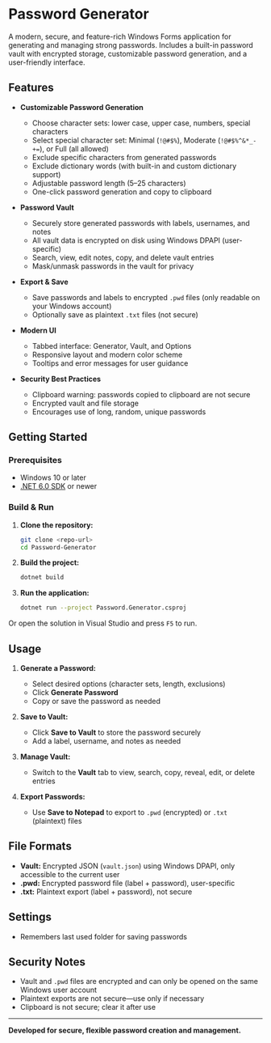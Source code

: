 # Password Generator

A modern, secure, and feature-rich Windows Forms application for generating and managing strong passwords. Includes a built-in password vault with encrypted storage, customizable password generation, and a user-friendly interface.

## Features

- **Customizable Password Generation**
  - Choose character sets: lower case, upper case, numbers, special characters
  - Select special character set: Minimal (`!@#$%`), Moderate (`!@#$%^&*_-+=`), or Full (all allowed)
  - Exclude specific characters from generated passwords
  - Exclude dictionary words (with built-in and custom dictionary support)
  - Adjustable password length (5–25 characters)
  - One-click password generation and copy to clipboard

- **Password Vault**
  - Securely store generated passwords with labels, usernames, and notes
  - All vault data is encrypted on disk using Windows DPAPI (user-specific)
  - Search, view, edit notes, copy, and delete vault entries
  - Mask/unmask passwords in the vault for privacy

- **Export & Save**
  - Save passwords and labels to encrypted `.pwd` files (only readable on your Windows account)
  - Optionally save as plaintext `.txt` files (not secure)

- **Modern UI**
  - Tabbed interface: Generator, Vault, and Options
  - Responsive layout and modern color scheme
  - Tooltips and error messages for user guidance

- **Security Best Practices**
  - Clipboard warning: passwords copied to clipboard are not secure
  - Encrypted vault and file storage
  - Encourages use of long, random, unique passwords

## Getting Started

### Prerequisites

- Windows 10 or later
- [.NET 6.0 SDK](https://dotnet.microsoft.com/download/dotnet/6.0) or newer

### Build & Run

1. **Clone the repository:**
   ```sh
   git clone <repo-url>
   cd Password-Generator
   ```

2. **Build the project:**
   ```sh
   dotnet build
   ```

3. **Run the application:**
   ```sh
   dotnet run --project Password.Generator.csproj
   ```

Or open the solution in Visual Studio and press `F5` to run.

## Usage

1. **Generate a Password:**
   - Select desired options (character sets, length, exclusions)
   - Click **Generate Password**
   - Copy or save the password as needed

2. **Save to Vault:**
   - Click **Save to Vault** to store the password securely
   - Add a label, username, and notes as needed

3. **Manage Vault:**
   - Switch to the **Vault** tab to view, search, copy, reveal, edit, or delete entries

4. **Export Passwords:**
   - Use **Save to Notepad** to export to `.pwd` (encrypted) or `.txt` (plaintext) files

## File Formats

- **Vault:** Encrypted JSON (`vault.json`) using Windows DPAPI, only accessible to the current user
- **.pwd:** Encrypted password file (label + password), user-specific
- **.txt:** Plaintext export (label + password), not secure

## Settings

- Remembers last used folder for saving passwords

## Security Notes

- Vault and `.pwd` files are encrypted and can only be opened on the same Windows user account
- Plaintext exports are not secure—use only if necessary
- Clipboard is not secure; clear it after use

---

**Developed for secure, flexible password creation and management.** 
